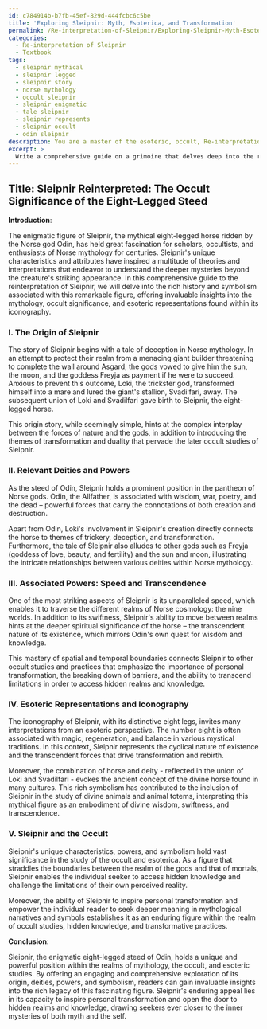 ```yaml
---
id: c784914b-b7fb-45ef-829d-444fcbc6c5be
title: 'Exploring Sleipnir: Myth, Esoterica, and Transformation'
permalink: /Re-interpretation-of-Sleipnir/Exploring-Sleipnir-Myth-Esoterica-and-Transformation/
categories:
  - Re-interpretation of Sleipnir
  - Textbook
tags:
  - sleipnir mythical
  - sleipnir legged
  - sleipnir story
  - norse mythology
  - occult sleipnir
  - sleipnir enigmatic
  - tale sleipnir
  - sleipnir represents
  - sleipnir occult
  - odin sleipnir
description: You are a master of the esoteric, occult, Re-interpretation of Sleipnir and education, you have written many textbooks on the subject in ways that provide students with rich and deep understanding of the subject. You are being asked to write textbook-like sections on a topic and you do it with full context, explainability, and reliability in accuracy to the true facts of the topic at hand, in a textbook style that a student would easily be able to learn from, in a rich, engaging, and contextual way. Always include relevant context (such as formulas and history), related concepts, and in a way that someone can gain deep insights from.
excerpt: > 
  Write a comprehensive guide on a grimoire that delves deep into the reinterpretation of Sleipnir, offering valuable insights into the mythology, symbolism, and occult significance of this enigmatic figure. Touch upon the origin story, relevant deities, associated powers, and esoteric representations held within the iconography of Sleipnir, while also highlighting its relation to other occult studies, hidden knowledge, and transformative practices.
---
```


## Title: Sleipnir Reinterpreted: The Occult Significance of the Eight-Legged Steed

**Introduction**:

The enigmatic figure of Sleipnir, the mythical eight-legged horse ridden by the Norse god Odin, has held great fascination for scholars, occultists, and enthusiasts of Norse mythology for centuries. Sleipnir's unique characteristics and attributes have inspired a multitude of theories and interpretations that endeavor to understand the deeper mysteries beyond the creature's striking appearance. In this comprehensive guide to the reinterpretation of Sleipnir, we will delve into the rich history and symbolism associated with this remarkable figure, offering invaluable insights into the mythology, occult significance, and esoteric representations found within its iconography.

### I. The Origin of Sleipnir

The story of Sleipnir begins with a tale of deception in Norse mythology. In an attempt to protect their realm from a menacing giant builder threatening to complete the wall around Asgard, the gods vowed to give him the sun, the moon, and the goddess Freyja as payment if he were to succeed. Anxious to prevent this outcome, Loki, the trickster god, transformed himself into a mare and lured the giant's stallion, Svadilfari, away. The subsequent union of Loki and Svadilfari gave birth to Sleipnir, the eight-legged horse.

This origin story, while seemingly simple, hints at the complex interplay between the forces of nature and the gods, in addition to introducing the themes of transformation and duality that pervade the later occult studies of Sleipnir.

### II. Relevant Deities and Powers

As the steed of Odin, Sleipnir holds a prominent position in the pantheon of Norse gods. Odin, the Allfather, is associated with wisdom, war, poetry, and the dead – powerful forces that carry the connotations of both creation and destruction.

Apart from Odin, Loki's involvement in Sleipnir's creation directly connects the horse to themes of trickery, deception, and transformation. Furthermore, the tale of Sleipnir also alludes to other gods such as Freyja (goddess of love, beauty, and fertility) and the sun and moon, illustrating the intricate relationships between various deities within Norse mythology.

### III. **Associated Powers**: Speed and Transcendence

One of the most striking aspects of Sleipnir is its unparalleled speed, which enables it to traverse the different realms of Norse cosmology: the nine worlds. In addition to its swiftness, Sleipnir's ability to move between realms hints at the deeper spiritual significance of the horse – the transcendent nature of its existence, which mirrors Odin's own quest for wisdom and knowledge.

This mastery of spatial and temporal boundaries connects Sleipnir to other occult studies and practices that emphasize the importance of personal transformation, the breaking down of barriers, and the ability to transcend limitations in order to access hidden realms and knowledge.

### IV. Esoteric Representations and Iconography

The iconography of Sleipnir, with its distinctive eight legs, invites many interpretations from an esoteric perspective. The number eight is often associated with magic, regeneration, and balance in various mystical traditions. In this context, Sleipnir represents the cyclical nature of existence and the transcendent forces that drive transformation and rebirth.

Moreover, the combination of horse and deity - reflected in the union of Loki and Svadilfari - evokes the ancient concept of the divine horse found in many cultures. This rich symbolism has contributed to the inclusion of Sleipnir in the study of divine animals and animal totems, interpreting this mythical figure as an embodiment of divine wisdom, swiftness, and transcendence.

### V. Sleipnir and the Occult

Sleipnir's unique characteristics, powers, and symbolism hold vast significance in the study of the occult and esoterica. As a figure that straddles the boundaries between the realm of the gods and that of mortals, Sleipnir enables the individual seeker to access hidden knowledge and challenge the limitations of their own perceived reality.

Moreover, the ability of Sleipnir to inspire personal transformation and empower the individual reader to seek deeper meaning in mythological narratives and symbols establishes it as an enduring figure within the realm of occult studies, hidden knowledge, and transformative practices.

**Conclusion**:

Sleipnir, the enigmatic eight-legged steed of Odin, holds a unique and powerful position within the realms of mythology, the occult, and esoteric studies. By offering an engaging and comprehensive exploration of its origin, deities, powers, and symbolism, readers can gain invaluable insights into the rich legacy of this fascinating figure. Sleipnir's enduring appeal lies in its capacity to inspire personal transformation and open the door to hidden realms and knowledge, drawing seekers ever closer to the inner mysteries of both myth and the self.
